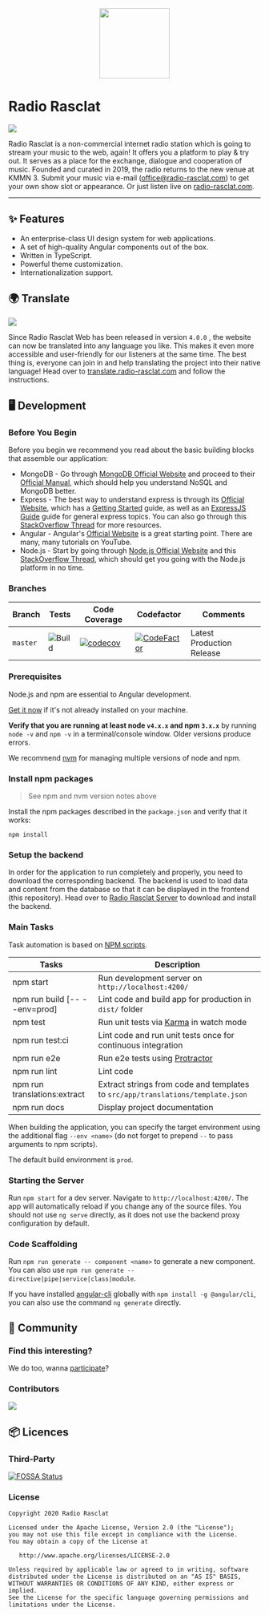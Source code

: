 <div align="center"><img src="https://assets.dmnktoe.de/radio-rasclat/logo/logo.svg" width="140"></div>

# Radio Rasclat

<p>
<img src="https://img.shields.io/github/package-json/v/RadioRasclat/radio-rasclat-web.svg?color=%237d29cc">
</p>

Radio Rasclat is a non-commercial internet radio station which is going to stream your music to the web, again! It offers you a platform to play & try out. It serves as a place for the exchange, dialogue and cooperation of music. Founded and curated in 2019, the radio returns to the new venue at KMMN 3. Submit your music via e-mail ([office@radio-rasclat.com](mailto:office@radio-rasclat.com)) to get your own show slot or appearance. Or just listen live on [radio-rasclat.com](https://radio-rasclat.com/).

---

## ✨ Features

- An enterprise-class UI design system for web applications.
- A set of high-quality Angular components out of the box.
- Written in TypeScript.
- Powerful theme customization.
- Internationalization support.

## 🌍 Translate

<a title="Crowdin" target="_blank" href="https://translate.radio-rasclat.com/"><img src="https://badges.crowdin.net/radio-rasclat-web/localized.svg"></a>

Since Radio Rasclat Web has been released in version `4.0.0` , the website can now be translated into any language you like. This makes it even more accessible and user-friendly for our listeners at the same time. The best thing is, everyone can join in and help translating the project into their native language! Head over to [translate.radio-rasclat.com](https://translate.radio-rasclat.com) and follow the instructions.

## 🖥 Development

### Before You Begin

Before you begin we recommend you read about the basic building blocks that assemble our application:

- MongoDB - Go through [MongoDB Official Website](http://mongodb.org/) and proceed to their [Official Manual](http://docs.mongodb.org/manual/), which should help you understand NoSQL and MongoDB better.
- Express - The best way to understand express is through its [Official Website](http://expressjs.com/), which has a [Getting Started](http://expressjs.com/starter/installing.html) guide, as well as an [ExpressJS Guide](http://expressjs.com/guide/error-handling.html) guide for general express topics. You can also go through this [StackOverflow Thread](http://stackoverflow.com/questions/8144214/learning-express-for-node-js) for more resources.
- Angular - Angular's [Official Website](https://angular.io/) is a great starting point. There are many, many tutorials on YouTube.
- Node.js - Start by going through [Node.js Official Website](https://nodejs.org/en/) and this [StackOverflow Thread](http://stackoverflow.com/questions/2353818/how-do-i-get-started-with-node-js), which should get you going with the Node.js platform in no time.

### Branches

<!-- prettier-ignore -->
| Branch    | Tests | Code Coverage | Codefactor | Comments                 |
| --------- | ----- | ------------- | ---------- | ------------------------ |
| `master`  | ![Build](https://github.com/RadioRasclat/radio-rasclat-web/workflows/Build/badge.svg) | [![codecov](https://codecov.io/gh/RadioRasclat/radio-rasclat-web/branch/master/graph/badge.svg)](https://codecov.io/gh/RadioRasclat/radio-rasclat-web) | [![CodeFactor](https://www.codefactor.io/repository/github/RadioRasclat/radio-rasclat-web/badge/master)](https://www.codefactor.io/repository/github/RadioRasclat/radio-rasclat-web/overview/master) | Latest Production Release |

### Prerequisites

Node.js and npm are essential to Angular development.

<a href="https://docs.npmjs.com/getting-started/installing-node" target="_blank" title="Installing Node.js and updating npm">
Get it now</a> if it's not already installed on your machine.

**Verify that you are running at least node `v4.x.x` and npm `3.x.x`**
by running `node -v` and `npm -v` in a terminal/console window.
Older versions produce errors.

We recommend [nvm](https://github.com/creationix/nvm) for managing multiple versions of node and npm.

### Install npm packages

> See npm and nvm version notes above

Install the npm packages described in the `package.json` and verify that it works:

```shell
npm install
```

### Setup the backend

In order for the application to run completely and properly, you need to download the corresponding backend. The backend is used to load data and content from the database so that it can be displayed in the frontend (this repository). Head over to [Radio Rasclat Server](https://github.com/RadioRasclat/radio-rasclat-server) to download and install the backend.

### Main Tasks

Task automation is based on [NPM scripts](https://docs.npmjs.com/misc/scripts).

| Tasks                         | Description                                                                     |
| ----------------------------- | ------------------------------------------------------------------------------- |
| npm start                     | Run development server on `http://localhost:4200/`                              |
| npm run build [-- --env=prod] | Lint code and build app for production in `dist/` folder                        |
| npm test                      | Run unit tests via [Karma](https://karma-runner.github.io) in watch mode        |
| npm run test:ci               | Lint code and run unit tests once for continuous integration                    |
| npm run e2e                   | Run e2e tests using [Protractor](http://www.protractortest.org)                 |
| npm run lint                  | Lint code                                                                       |
| npm run translations:extract  | Extract strings from code and templates to `src/app/translations/template.json` |
| npm run docs                  | Display project documentation                                                   |

When building the application, you can specify the target environment using the additional flag `--env <name>` (do not
forget to prepend `--` to pass arguments to npm scripts).

The default build environment is `prod`.

### Starting the Server

Run `npm start` for a dev server. Navigate to `http://localhost:4200/`. The app will automatically reload if you change
any of the source files.
You should not use `ng serve` directly, as it does not use the backend proxy configuration by default.

### Code Scaffolding

Run `npm run generate -- component <name>` to generate a new component. You can also use
`npm run generate -- directive|pipe|service|class|module`.

If you have installed [angular-cli](https://github.com/angular/angular-cli) globally with `npm install -g @angular/cli`,
you can also use the command `ng generate` directly.

## 🎨 Community

### Find this interesting?

We do too, wanna [participate](https://www.radio-rasclat.com/about)?

### Contributors

<a href="https://github.com/RadioRasclat/radio-rasclat-web/graphs/contributors">
  <img src="https://contributors-img.web.app/image?repo=RadioRasclat/radio-rasclat-web" />
</a>

## 📦 Licences

### Third-Party

[![FOSSA Status](https://app.fossa.io/api/projects/git%2Bgithub.com%2Fdmnktoe%2Fradio-rasclat-web.svg?type=large)](https://app.fossa.io/projects/git%2Bgithub.com%2Fdmnktoe%2Fradio-rasclat-web?ref=badge_large)

### License

```
Copyright 2020 Radio Rasclat

Licensed under the Apache License, Version 2.0 (the "License");
you may not use this file except in compliance with the License.
You may obtain a copy of the License at

   http://www.apache.org/licenses/LICENSE-2.0

Unless required by applicable law or agreed to in writing, software
distributed under the License is distributed on an "AS IS" BASIS,
WITHOUT WARRANTIES OR CONDITIONS OF ANY KIND, either express or implied.
See the License for the specific language governing permissions and
limitations under the License.
```
